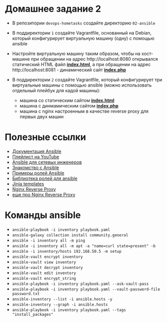# Домашнее задание 2

- В репозитории `devops-hometasks` создайте директорию `02-ansible`
- В поддиректории `1` создайте Vagrantfile, основанный на Debian, который конфигурирует виртуальную машину (одну) c помощью ansible
- Настройте виртуальную машину таким образом, чтобы на хост-машине при обращении на адрес http://localhost:8080 открывался статический HTML файл **[index.html](files/index.html)**, а при обращении на адрес http://localhost:8081 - динамический сайт **[index.php](files/index.php)**

- В поддиректории `2` создайте Vagrantfile, который конфигурирует три виртуальныe машины c помощью ansible (можно использовать отдельный плейбук для кадой машины):
  - машина со статическим сайтом **[index.html](files/index.html)**
  - машина с динмамическим сайтом **[index.php](files/index.php)**
  - машина с nginx настроенным в качестве reverse proxy для первых двух машин


# Полезные ссылки

- [Документация Ansible](https://docs.ansible.com/ansible/latest/)
- [Плейлист на YouTube](https://www.youtube.com/playlist?list=PLg5SS_4L6LYufspdPupdynbMQTBnZd31N)
- [Ansible для сетевых инженеров](https://ansible-for-network-engineers.readthedocs.io/ru/latest/)
- [Знакомство с Ansible](https://ealebed.github.io/posts/2015/\%D0\%B7\%D0\%BD\%D0\%B0\%D0\%BA\%D0\%BE\%D0\%BC\%D1\%81\%D1\%82\%D0\%B2\%D0\%BE-\%D1\%81-ansible-\%D1\%87\%D0\%B0\%D1\%81\%D1\%82\%D1\%8C-1-\%D0\%B2\%D0\%B2\%D0\%B5\%D0\%B4\%D0\%B5\%D0\%BD\%D0\%B8\%D0\%B5/)
- [Примеры ролей Ansible](https://rtfm.co.ua/ansible-roli-roles-primer/)
- [Библиотека ролей для ansible](https://galaxy.ansible.com)
- [Jinja templates](https://jinja.palletsprojects.com/en/2.11.x/templates/)
- [Nginx Reverse Proxy](https://blog.bissquit.com/unix/obratnyj-proksi-na-nginx/)
- [еще про Nginx Reverse Proxy](https://routerus.com/nginx-reverse-proxy/)

# Команды ansible
- `ansible-playbook -i inventory playbook.yaml`
- `ansible-galaxy collection install community.general`
- `ansible -i inventory all -m ping`
- `ansible -i inventory all -m apt -a "name=curl state=present" -b`
- `ansible -i inventory/hosts 192.168.50.5 -m setup`
- `ansible-vault encrypt inventory`
- `ansible-vault view inventory`
- `ansible-vault decrypt inventory`
- `ansible-vault edit inventory`
- `ansible-vault encrypt_string`
- `ansible-playbook -i inventory playbook.yaml --ask-vault-pass`
- `ansible-playbook -i inventory playbook.yaml --vault-password-file password.txt`
- `ansible-inventory --list -i ansible.hosts -y`
- `ansible-inventory --graph -i ansible.hosts`
- `ansible-playbook -i inventory playbook.yaml --tags "install_packages"`

